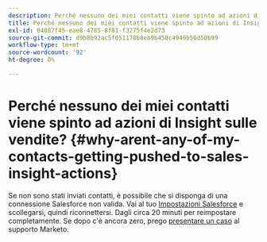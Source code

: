 ```yaml
---
description: Perché nessuno dei miei contatti viene spinto ad azioni di Insight sulle vendite? - Documentazione Marketo - Documentazione del prodotto
title: Perché nessuno dei miei contatti viene spinto ad azioni di Insight sulle vendite?
exl-id: 04087f45-eae8-4785-8f81-f3275f4e2d73
source-git-commit: d9b8b92ac5f051178b8eb9b450c4949b56d50b99
workflow-type: tm+mt
source-wordcount: '92'
ht-degree: 0%

---
```


# Perché nessuno dei miei contatti viene spinto ad azioni di Insight sulle vendite? {#why-arent-any-of-my-contacts-getting-pushed-to-sales-insight-actions}

Se non sono stati inviati contatti, è possibile che si disponga di una connessione Salesforce non valida. Vai al tuo [Impostazioni Salesforce](https://toutapp.com/login) e scollegarsi, quindi riconnettersi. Dagli circa 20 minuti per reimpostare completamente. Se dopo c&#39;è ancora zero, prego [presentare un caso](https://nation.marketo.com/t5/Support/ct-p/Support#) al supporto Marketo.
